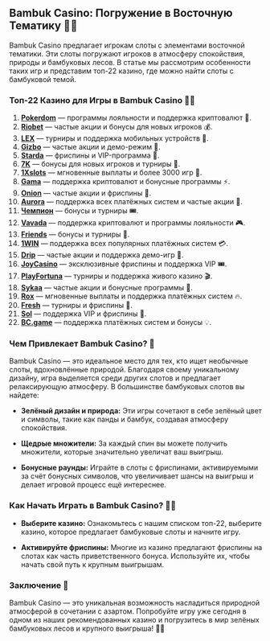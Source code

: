 ## Bambuk Casino: Погружение в Восточную Тематику 🎍🐼

Bambuk Casino предлагает игрокам слоты с элементами восточной тематики. Эти слоты погружают игроков в атмосферу спокойствия, природы и бамбуковых лесов. В статье мы рассмотрим особенности таких игр и представим топ-22 казино, где можно найти слоты с бамбуковой темой.

### Топ-22 Казино для Игры в Bambuk Casino 🎰💵

1. **[Pokerdom](https://brandplay.link/4k77v2yx)** — программы лояльности и поддержка криптовалют 🎁.
2. **[Riobet](https://brandplay.link/7xBLTPyj)** — частые акции и бонусы для новых игроков 💰.
3. **[LEX](https://brandplay.link/zW4hdDFV)** — турниры и поддержка мобильных устройств 🎉.
4. **[Gizbo](https://brandplay.link/bprXw4YV)** — частые акции и демо-режим 🎰.
5. **[Starda](https://brandplay.link/fB7xwRFL)** — фриспины и VIP-программа 🎈.
6. **[7K](https://brandplay.link/BvQyFShp)** — бонусы для новых игроков и турниры 🎯.
7. **[1Xslots](https://brandplay.link/hSB1khtr)** — мгновенные выплаты и более 3000 игр 🌟.
8. **[Gama](https://brandplay.link/j6NMKsDz)** — поддержка криптовалют и бонусные программы ⚡.
9. **[Onion](https://brandplay.link/zBGRVpQ9)** — частые акции и фриспины 🎡.
10. **[Aurora](https://10trafic-stat2.com/click/668546556bcc6313411604bd/6766/13032/subaccount)** — поддержка всех платёжных систем и частые акции 💎.
11. **[Чемпион](https://temon-gter.cfd/go/lRq?p80412p304504pcc44t17455)** — бонусы и турниры 🎟️.
12. **[Vavada](https://vavadapartner.pro/?promo=ea5c9275-6854-4505-94fc-95ab18221945-linkb2)** — поддержка криптовалют и программы лояльности 🎮.
13. **[Friends](https://gofriends.run/linkb2)** — бонусы и турниры 🎰.
14. **[1WIN](https://brandplay.link/smXVpBbG)** — поддержка всех популярных платёжных систем 💳.
15. **[Drip](https://drp-ircp01.com/c07e6a3db)** — частые акции и поддержка демо-игр 🎠.
16. **[JoyCasino](https://rpc30.call2me.pro/?/ru/registration?apkpop=0&partner=p24970p3291217pc98f)** — эксклюзивные фриспины и поддержка VIP 🎟️.
17. **[PlayFortuna](https://fortunapromo.net/alt/playfortuna/registration?0dc4a9362a71feb7e3f165fb8e766f70)** — турниры и поддержка живого казино 🎬.
18. **[Sykaa](https://s-two-way.com/?source=linkb2&pid=30697)** — частые акции и бонусные программы 🎡.
19. **[Rox](https://rox-pvwfpjgcxe.com/cb1ee18a5)** — мгновенные выплаты и поддержка платёжных систем 🔥.
20. **[Fresh](https://fresh-eumwkxwao.com/c3f7b485d)** — турниры и фриспины 🎯.
21. **[Sol](https://sol-mmtdzfbaco.com/cb2415bca)** — поддержка VIP и фриспины 🎈.
22. **[BC.game](https://partnerbcgame.com/dcc53d441)** — поддержка платёжных систем и бонусы 💡.

### Чем Привлекает Bambuk Casino? 🎋

Bambuk Casino — это идеальное место для тех, кто ищет необычные слоты, вдохновлённые природой. Благодаря своему уникальному дизайну, игра выделяется среди других слотов и предлагает релаксирующую атмосферу. В большинстве бамбуковых слотов вы найдете:

- **Зелёный дизайн и природа:** Эти игры сочетают в себе зелёный цвет и символы, такие как панды и бамбук, создавая атмосферу спокойствия.

- **Щедрые множители:** За каждый спин вы можете получить множители, которые значительно увеличат ваш выигрыш.

- **Бонусные раунды:** Играйте в слоты с фриспинами, активируемыми за счёт бонусных символов, что увеличивает шансы на выигрыш и делает игровой процесс ещё интереснее.

### Как Начать Играть в Bambuk Casino? 🧘‍♀️

- **Выберите казино:** Ознакомьтесь с нашим списком топ-22, выберите казино, которое предлагает бамбуковые слоты и начните игру.

- **Активируйте фриспины:** Многие из казино предлагают фриспины на слотах как часть приветственного бонуса. Используйте их, чтобы начать свой путь к крупным выигрышам.

### Заключение 🎊

Bambuk Casino — это уникальная возможность насладиться природной атмосферой в сочетании с азартом. Попробуйте игру уже сегодня в одном из наших рекомендованных казино и погрузитесь в мир зелёных бамбуковых лесов и крупного выигрыша! 🎍💸
